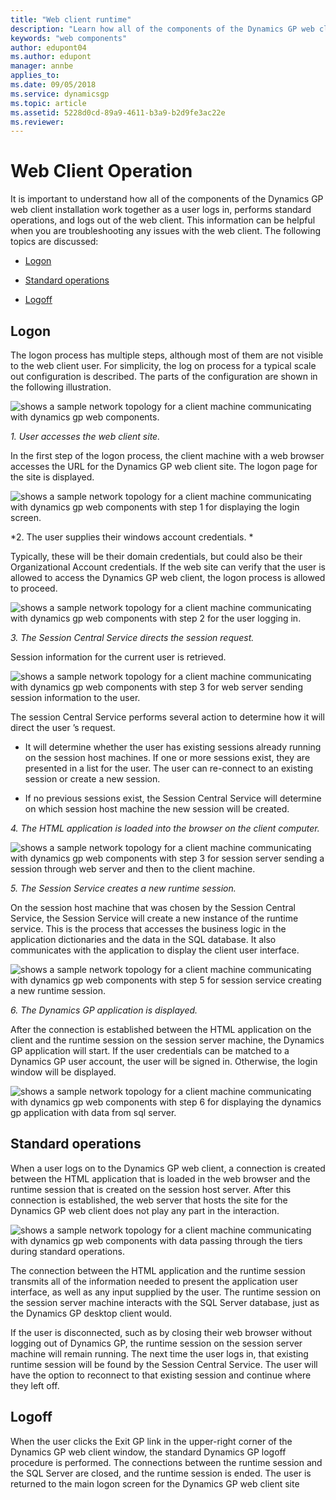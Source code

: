 ```yaml
---
title: "Web client runtime"
description: "Learn how all of the components of the Dynamics GP web client installation work together as a user logs in, performs standard operations, and logs out of the web client."
keywords: "web components"
author: edupont04
ms.author: edupont
manager: annbe
applies_to: 
ms.date: 09/05/2018
ms.service: dynamicsgp
ms.topic: article
ms.assetid: 5228d0cd-89a9-4611-b3a9-b2d9fe3ac22e
ms.reviewer: 
---
```

<span id="_Toc498953278" class="anchor"></span>

# Web Client Operation

It is important to understand how all of the components of the Dynamics GP web client installation work together as a user logs in, performs standard operations, and logs out of the web client. This information can be helpful when you are troubleshooting any issues with the web client. The following topics are discussed:

-   [Logon](#logon)  

-   [Standard operations](#standard-operations)  

-   [Logoff](#logoff)  

## Logon

The logon process has multiple steps, although most of them are not visible to the web client user. For simplicity, the log on process for a typical scale out configuration is described. The parts of the configuration are shown in the following illustration.

![shows a sample network topology for a client machine communicating with dynamics gp web components.](media/web-client-runtime-01.png "Deployment")  

*1. User accesses the web client site.*

In the first step of the logon process, the client machine with a web browser accesses the URL for the Dynamics GP web client site. The logon page for the site is displayed.

![shows a sample network topology for a client machine communicating with dynamics gp web components with step 1 for displaying the login screen.](media/web-client-runtime-02.png "Deployment")  

*2. The user supplies their windows account credentials. *

Typically, these will be their domain credentials, but could also be their Organizational Account credentials. If the web site can verify that the user is allowed to access the Dynamics GP web client, the logon process is allowed to proceed.

![shows a sample network topology for a client machine communicating with dynamics gp web components with step 2 for the user logging in.](media/web-client-runtime-03.png "Deployment")  

*3. The Session Central Service directs the session request.*

Session information for the current user is retrieved.

![shows a sample network topology for a client machine communicating with dynamics gp web components with step 3 for web server sending session information to the user.](media/web-client-runtime-04.png "Deployment")  

The session Central Service performs several action to determine how it will direct the user ’s request.

-   It will determine whether the user has existing sessions already running on the session host machines. If one or more sessions exist, they are presented in a list for the user. The user can re-connect to an existing session or create a new session.

-   If no previous sessions exist, the Session Central Service will determine on which session host machine the new session will be created.

*4. The HTML application is loaded into the browser on the client computer.*

![shows a sample network topology for a client machine communicating with dynamics gp web components with step 3 for session server sending a session through web server and then to the client machine.](media/web-client-runtime-05.png "Deployment")  

*5. The Session Service creates a new runtime session.*

On the session host machine that was chosen by the Session Central Service, the Session Service will create a new instance of the runtime service. This is the process that accesses the business logic in the application dictionaries and the data in the SQL database. It also communicates with the application to display the client user interface.

![shows a sample network topology for a client machine communicating with dynamics gp web components with step 5 for session service creating a new runtime session.](media/web-client-runtime-06.png "Deployment")  

*6. The Dynamics GP application is displayed.*

After the connection is established between the HTML application on the client and the runtime session on the session server machine, the Dynamics GP application will start. If the user credentials can be matched to a Dynamics GP user account, the user will be signed in. Otherwise, the login window will be displayed.

![shows a sample network topology for a client machine communicating with dynamics gp web components with step 6 for displaying the dynamics gp application with data from sql server.](media/web-client-runtime-07.png "Deployment")  

## Standard operations

When a user logs on to the Dynamics GP web client, a connection is created between the HTML application that is loaded in the web browser and the runtime session that is created on the session host server. After this connection is established, the web server that hosts the site for the Dynamics GP web client does not play any part in the interaction.

![shows a sample network topology for a client machine communicating with dynamics gp web components with data passing through the tiers during standard operations.](media/web-client-runtime-08.png "Deployment")  

The connection between the HTML application and the runtime session transmits all of the information needed to present the application user interface, as well as any input supplied by the user. The runtime session on the session server machine interacts with the SQL Server database, just as the Dynamics GP desktop client would.

If the user is disconnected, such as by closing their web browser without logging out of Dynamics GP, the runtime session on the session server machine will remain running. The next time the user logs in, that existing runtime session will be found by the Session Central Service. The user will have the option to reconnect to that existing session and continue where they left off.

## Logoff

When the user clicks the Exit GP link in the upper-right corner of the Dynamics GP web client window, the standard Dynamics GP logoff procedure is performed. The connections between the runtime session and the SQL Server are closed, and the runtime session is ended. The user is returned to the main logon screen for the Dynamics GP web client site
